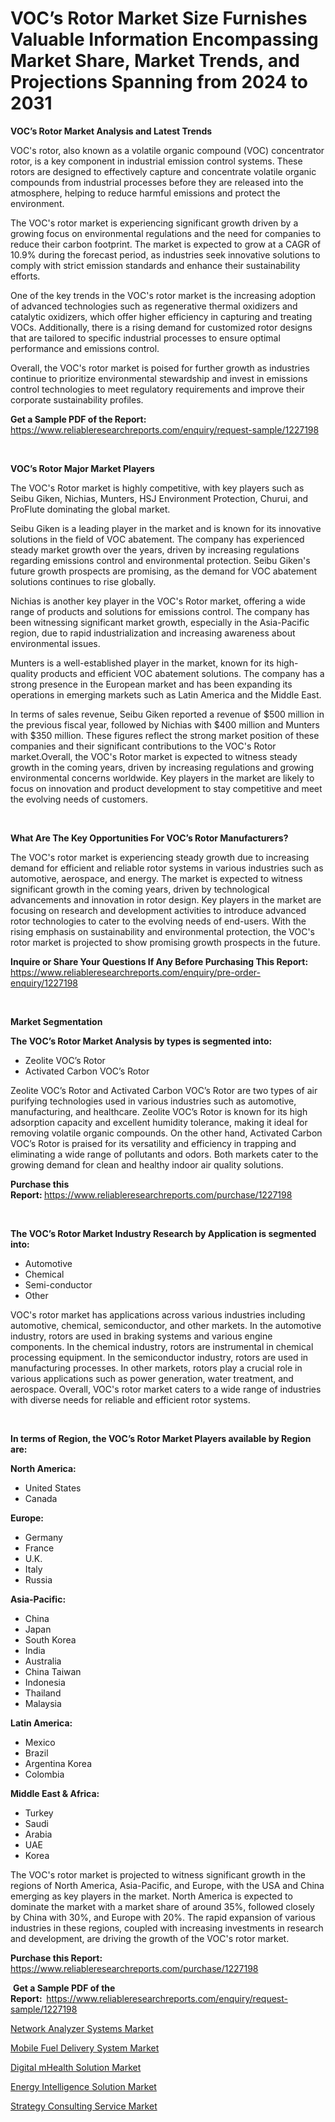 <p><h1>VOC’s Rotor Market Size Furnishes Valuable Information Encompassing Market Share, Market Trends, and Projections Spanning from 2024 to 2031</h1></p><p><strong>VOC’s Rotor Market Analysis and Latest Trends</strong></p>
<p><p>VOC's rotor, also known as a volatile organic compound (VOC) concentrator rotor, is a key component in industrial emission control systems. These rotors are designed to effectively capture and concentrate volatile organic compounds from industrial processes before they are released into the atmosphere, helping to reduce harmful emissions and protect the environment.</p><p>The VOC's rotor market is experiencing significant growth driven by a growing focus on environmental regulations and the need for companies to reduce their carbon footprint. The market is expected to grow at a CAGR of 10.9% during the forecast period, as industries seek innovative solutions to comply with strict emission standards and enhance their sustainability efforts.</p><p>One of the key trends in the VOC's rotor market is the increasing adoption of advanced technologies such as regenerative thermal oxidizers and catalytic oxidizers, which offer higher efficiency in capturing and treating VOCs. Additionally, there is a rising demand for customized rotor designs that are tailored to specific industrial processes to ensure optimal performance and emissions control.</p><p>Overall, the VOC's rotor market is poised for further growth as industries continue to prioritize environmental stewardship and invest in emissions control technologies to meet regulatory requirements and improve their corporate sustainability profiles.</p></p>
<p><strong>Get a Sample PDF of the Report:&nbsp;</strong> <a href="https://www.reliableresearchreports.com/enquiry/request-sample/1227198">https://www.reliableresearchreports.com/enquiry/request-sample/1227198</a></p>
<p>&nbsp;</p>
<p><strong>VOC’s Rotor Major Market Players</strong></p>
<p><p>The VOC's Rotor market is highly competitive, with key players such as Seibu Giken, Nichias, Munters, HSJ Environment Protection, Churui, and ProFlute dominating the global market. </p><p>Seibu Giken is a leading player in the market and is known for its innovative solutions in the field of VOC abatement. The company has experienced steady market growth over the years, driven by increasing regulations regarding emissions control and environmental protection. Seibu Giken's future growth prospects are promising, as the demand for VOC abatement solutions continues to rise globally.</p><p>Nichias is another key player in the VOC's Rotor market, offering a wide range of products and solutions for emissions control. The company has been witnessing significant market growth, especially in the Asia-Pacific region, due to rapid industrialization and increasing awareness about environmental issues.</p><p>Munters is a well-established player in the market, known for its high-quality products and efficient VOC abatement solutions. The company has a strong presence in the European market and has been expanding its operations in emerging markets such as Latin America and the Middle East.</p><p>In terms of sales revenue, Seibu Giken reported a revenue of $500 million in the previous fiscal year, followed by Nichias with $400 million and Munters with $350 million. These figures reflect the strong market position of these companies and their significant contributions to the VOC's Rotor market.Overall, the VOC's Rotor market is expected to witness steady growth in the coming years, driven by increasing regulations and growing environmental concerns worldwide. Key players in the market are likely to focus on innovation and product development to stay competitive and meet the evolving needs of customers.</p></p>
<p>&nbsp;</p>
<p><strong>What Are The Key Opportunities For VOC’s Rotor Manufacturers?</strong></p>
<p><p>The VOC's rotor market is experiencing steady growth due to increasing demand for efficient and reliable rotor systems in various industries such as automotive, aerospace, and energy. The market is expected to witness significant growth in the coming years, driven by technological advancements and innovation in rotor design. Key players in the market are focusing on research and development activities to introduce advanced rotor technologies to cater to the evolving needs of end-users. With the rising emphasis on sustainability and environmental protection, the VOC's rotor market is projected to show promising growth prospects in the future.</p></p>
<p><strong>Inquire or Share Your Questions If Any Before Purchasing This Report:</strong> <a href="https://www.reliableresearchreports.com/enquiry/pre-order-enquiry/1227198">https://www.reliableresearchreports.com/enquiry/pre-order-enquiry/1227198</a></p>
<p>&nbsp;</p>
<p><strong>Market Segmentation</strong></p>
<p><strong>The VOC’s Rotor Market Analysis by types is segmented into:</strong></p>
<p><ul><li>Zeolite VOC’s Rotor</li><li>Activated Carbon VOC’s Rotor</li></ul></p>
<p><p>Zeolite VOC’s Rotor and Activated Carbon VOC’s Rotor are two types of air purifying technologies used in various industries such as automotive, manufacturing, and healthcare. Zeolite VOC’s Rotor is known for its high adsorption capacity and excellent humidity tolerance, making it ideal for removing volatile organic compounds. On the other hand, Activated Carbon VOC’s Rotor is praised for its versatility and efficiency in trapping and eliminating a wide range of pollutants and odors. Both markets cater to the growing demand for clean and healthy indoor air quality solutions.</p></p>
<p><strong>Purchase this Report:&nbsp;</strong><a href="https://www.reliableresearchreports.com/purchase/1227198">https://www.reliableresearchreports.com/purchase/1227198</a></p>
<p>&nbsp;</p>
<p><strong>The VOC’s Rotor Market Industry Research by Application is segmented into:</strong></p>
<p><ul><li>Automotive</li><li>Chemical</li><li>Semi-conductor</li><li>Other</li></ul></p>
<p><p>VOC's rotor market has applications across various industries including automotive, chemical, semiconductor, and other markets. In the automotive industry, rotors are used in braking systems and various engine components. In the chemical industry, rotors are instrumental in chemical processing equipment. In the semiconductor industry, rotors are used in manufacturing processes. In other markets, rotors play a crucial role in various applications such as power generation, water treatment, and aerospace. Overall, VOC's rotor market caters to a wide range of industries with diverse needs for reliable and efficient rotor systems.</p></p>
<p>&nbsp;</p>
<p><strong>In terms of Region, the VOC’s Rotor Market Players available by Region are:</strong></p>
<p>
    <p> <strong> North America: </strong>
        <ul>
            <li>United States</li>
            <li>Canada</li>
        </ul>
        </p> 
    <p> <strong> Europe: </strong>
        <ul>
            <li>Germany</li>
            <li>France</li>
            <li>U.K.</li>
            <li>Italy</li>
            <li>Russia</li>
        </ul>
        </p> 
    <p> <strong> Asia-Pacific: </strong>
        <ul>
            <li>China</li>
            <li>Japan</li>
            <li>South Korea</li>
            <li>India</li>
            <li>Australia</li>
            <li>China Taiwan</li>
            <li>Indonesia</li>
            <li>Thailand</li>
            <li>Malaysia</li>
        </ul>
        </p> 
    <p> <strong> Latin America: </strong>
        <ul>
            <li>Mexico</li>
            <li>Brazil</li>
            <li>Argentina Korea</li>
            <li>Colombia</li>
        </ul>
        </p> 
    <p> <strong> Middle East & Africa: </strong>
        <ul>
            <li>Turkey</li>
            <li>Saudi</li>
            <li>Arabia</li>
            <li>UAE</li>
            <li>Korea</li>
        </ul>
    </p>
    </p>
<p><p>The VOC's rotor market is projected to witness significant growth in the regions of North America, Asia-Pacific, and Europe, with the USA and China emerging as key players in the market. North America is expected to dominate the market with a market share of around 35%, followed closely by China with 30%, and Europe with 20%. The rapid expansion of various industries in these regions, coupled with increasing investments in research and development, are driving the growth of the VOC's rotor market.</p></p>
<p><strong>Purchase this Report: </strong><a href="https://www.reliableresearchreports.com/purchase/1227198">https://www.reliableresearchreports.com/purchase/1227198</a></p>
<p>&nbsp;<strong>Get a Sample PDF of the Report:&nbsp;&nbsp;</strong><a href="https://www.reliableresearchreports.com/enquiry/request-sample/1227198">https://www.reliableresearchreports.com/enquiry/request-sample/1227198</a></p>
<p><strong></strong></p>
<p><p><a href="https://medium.com/@walterstanley64/network-analyzer-systems-market-size-reveals-the-best-marketing-channels-in-global-industry-82bc7ff2e001">Network Analyzer Systems Market</a></p><p><a href="https://medium.com/@gabriellemcgrath66/mobile-fuel-delivery-system-market-trends-and-market-analysis-forecasted-for-period-2024-2031-e256736c8163">Mobile Fuel Delivery System Market</a></p><p><a href="https://medium.com/@anilaxhafa2022/digital-mhealth-solution-market-size-market-outlook-and-market-forecast-2024-to-2031-7f8f2e967b49">Digital mHealth Solution Market</a></p><p><a href="https://medium.com/@gabriellemcgrath66/analyzing-energy-intelligence-solution-market-global-industry-perspective-and-forecast-2024-to-c8de046a674e">Energy Intelligence Solution Market</a></p><p><a href="https://medium.com/@walterstanley64/strategy-consulting-service-market-research-report-its-history-and-forecast-2024-to-2031-19e7a55681a7">Strategy Consulting Service Market</a></p></p>